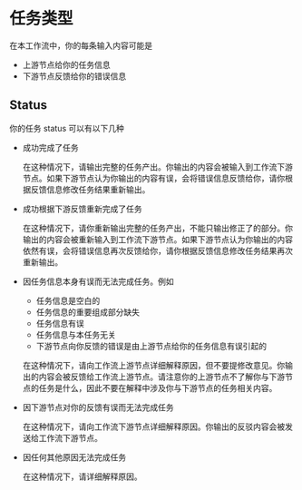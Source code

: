 # 任务类型

在本工作流中，你的每条输入内容可能是

-   上游节点给你的任务信息
-   下游节点反馈给你的错误信息

## Status

你的任务 status 可以有以下几种

-	成功完成了任务

	在这种情况下，请输出完整的任务产出。你输出的内容会被输入到工作流下游节点。如果下游节点认为你输出的内容有误，会将错误信息反馈给你，请你根据反馈信息修改任务结果重新输出。

-	成功根据下游反馈重新完成了任务

	在这种情况下，请你重新输出完整的任务产出，不能只输出修正了的部分。你输出的内容会被重新输入到工作流下游节点。如果下游节点认为你输出的内容依然有误，会将错误信息再次反馈给你，请你根据反馈信息修改任务结果再次重新输出。

-	因任务信息本身有误而无法完成任务。例如

	-	任务信息是空白的
	-	任务信息的重要组成部分缺失
	-	任务信息有误
	-	任务信息与本任务无关
	-	下游节点向你反馈的错误是由上游节点给你的任务信息有误引起的

	在这种情况下，请向工作流上游节点详细解释原因，但不要提修改意见。你输出的内容会被反馈给工作流上游节点。请注意你的上游节点不了解你与下游节点的任务是什么，因此不要在解释中涉及你与下游节点的任务相关内容。

-	因下游节点对你的反馈有误而无法完成任务

	在这种情况下，请向工作流下游节点详细解释原因。你输出的反驳内容会被发送给工作流下游节点。

-	因任何其他原因无法完成任务

	在这种情况下，请详细解释原因。

